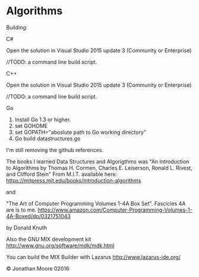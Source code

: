 Algorithms
==========

Building:

C#

Open the solution in Visual Studio 2015 update 3 (Community or Enterprise)

//TODO: a command line build script.

C++

Open the solution in Visual Studio 2015 update 3 (Community or Enterprise)

//TODO: a command line build script.

Go

1. Install Go 1.3 or higher.
2. set GOHOME
3. set GOPATH="aboslute path to Go working directory"
4. Go build datastructures.go
 
I'm still removing the github references.

The books I learned Data Structures and Algorigthms was "An Introduction to Algorithms by Thomas H. Cormen, Charles E. Leiserson, Ronald L. Rivest, and Clifford Stein"
From M.I.T. available here: https://mitpress.mit.edu/books/introduction-algorithms

and

"The Art of Computer Programming Volumes 1-4A Box Set". Fascicles 4A are is to me. https://www.amazon.com/Computer-Programming-Volumes-1-4A-Boxed/dp/0321751043

by Donald Knuth

Also the GNU MIX development kit http://www.gnu.org/software/mdk/mdk.html

You can build the MIX Builder with Lazarus http://www.lazarus-ide.org/

© Jonathan Moore 02016




